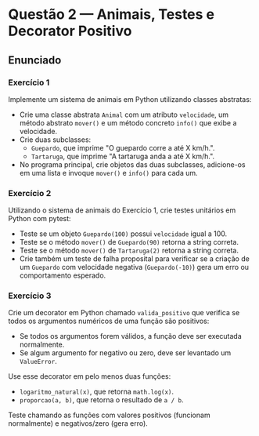 # Questão 2 — Animais, Testes e Decorator Positivo

## Enunciado

### Exercício 1

Implemente um sistema de animais em Python utilizando classes abstratas:

- Crie uma classe abstrata `Animal` com um atributo `velocidade`, um método abstrato `mover()` e um método concreto `info()` que exibe a velocidade.
- Crie duas subclasses:
  - `Guepardo`, que imprime "O guepardo corre a até X km/h.".
  - `Tartaruga`, que imprime "A tartaruga anda a até X km/h.".
- No programa principal, crie objetos das duas subclasses, adicione-os em uma lista e invoque `mover()` e `info()` para cada um.

### Exercício 2

Utilizando o sistema de animais do Exercício 1, crie testes unitários em Python com pytest:

- Teste se um objeto `Guepardo(100)` possui `velocidade` igual a 100.
- Teste se o método `mover()` de `Guepardo(90)` retorna a string correta.
- Teste se o método `mover()` de `Tartaruga(2)` retorna a string correta.
- Crie também um teste de falha proposital para verificar se a criação de um `Guepardo` com velocidade negativa (`Guepardo(-10)`) gera um erro ou comportamento esperado.

### Exercício 3

Crie um decorator em Python chamado `valida_positivo` que verifica se todos os argumentos numéricos de uma função são positivos:

- Se todos os argumentos forem válidos, a função deve ser executada normalmente.
- Se algum argumento for negativo ou zero, deve ser levantado um `ValueError`.

Use esse decorator em pelo menos duas funções:

- `logaritmo_natural(x)`, que retorna `math.log(x)`.
- `proporcao(a, b)`, que retorna o resultado de `a / b`.

Teste chamando as funções com valores positivos (funcionam normalmente) e negativos/zero (gera erro).
